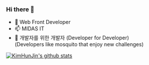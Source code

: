 ### Hi there 👋

<!--
**KimHunJin/KimHunJin** is a ✨ _special_ ✨ repository because its `README.md` (this file) appears on your GitHub profile.

Here are some ideas to get you started:

- 🔭 I’m currently working on ...
- 🌱 I’m currently learning ...
- 👯 I’m looking to collaborate on ...
- 🤔 I’m looking for help with ...
- 💬 Ask me about ...
- 📫 How to reach me: ...
- 😄 Pronouns: ...
- ⚡ Fun fact: ...
-->

- 🔭 Web Front Developer
- 📫 MIDAS IT
- 💬 개발자를 위한 개발자 (Developer for Developer) <br/>
(Developers like mosquito that enjoy new challenges)

[![KimHunJin's github stats](https://github-readme-stats.vercel.app/api?username=KimHunJin)](https://github.com/anuraghazra/github-readme-stats)
